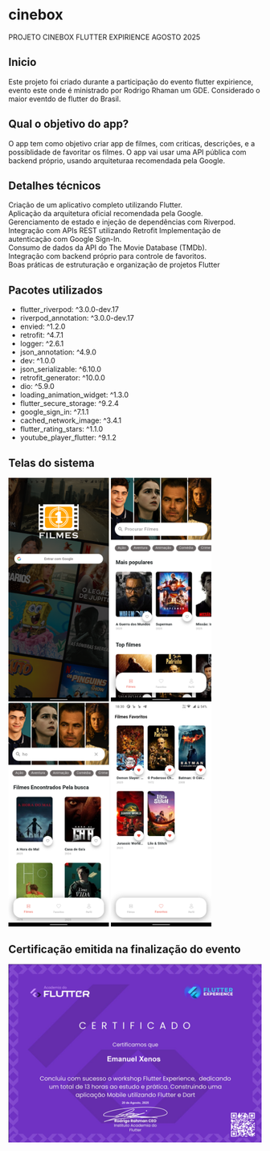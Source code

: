 # cinebox

PROJETO  CINEBOX FLUTTER EXPIRIENCE AGOSTO 2025

## Inicio

Este projeto foi criado durante a participação do evento flutter expirience, evento este onde é ministrado por Rodrigo Rhaman um GDE. Considerado o maior eventdo de flutter do Brasil.

## Qual o objetivo do app?

O app tem como objetivo criar app de filmes, com criticas, descrições, e a possiblidade de favoritar os filmes. O app vai usar uma API  pública com backend próprio, usando arquiteturaa recomendada pela Google. 

## Detalhes técnicos

 Criação de um aplicativo completo utilizando Flutter.</br>
 Aplicação da arquitetura oficial recomendada pela Google.</br>
 Gerenciamento de estado e injeção de dependências com Riverpod.</br>
 Integração com APIs REST utilizando Retrofit
 Implementação de autenticação com Google Sign-In.</br>
 Consumo de dados da API do The Movie Database (TMDb).</br>
 Integração com backend próprio para controle de favoritos.</br>
 Boas práticas de estruturação e organização de projetos Flutter

 ## Pacotes utilizados 
 <ul>
  <li>flutter_riverpod: ^3.0.0-dev.17</li>
  <li>riverpod_annotation: ^3.0.0-dev.17</li>
  <li>envied: ^1.2.0</li>
  <li>retrofit: ^4.7.1</li>
  <li>logger: ^2.6.1</li>
  <li>json_annotation: ^4.9.0</li>
  <li>dev: ^1.0.0</li>
  <li>json_serializable: ^6.10.0</li>
  <li>retrofit_generator: ^10.0.0</li>
  <li>dio: ^5.9.0</li>
  <li>loading_animation_widget: ^1.3.0</li>
  <li>flutter_secure_storage: ^9.2.4</li>
  <li>google_sign_in: ^7.1.1</li>
  <li>cached_network_image: ^3.4.1</li>
  <li>flutter_rating_stars: ^1.1.0</li>
  <li>youtube_player_flutter: ^9.1.2</li>
</ul>


## Telas do sistema
<div>
<img src="screens/login.png" width="200" alt="tela de login" title="tela de login"/>
<img src="screens/home.png" width="200" alt="tela de home" title="tela de home"/>
<img src="screens/pesquisa.png" width="200" alt="tela de pesquisa" title="tela de pesquisa"/>
<img src="screens/favoritos.png" width="200" alt="tela de pesquisa" title="tela de favoritos"/>
</div>


 ## Certificação emitida na finalização do evento
<div>
     <img src="screens/certificado.png"/>
</div>